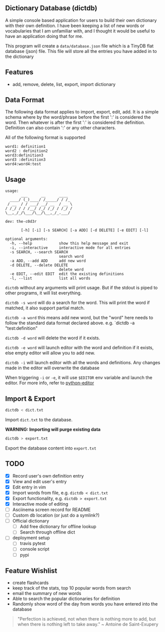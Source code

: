 ## Dictionary Database (dictdb)

A simple console based application for users to build their own dictionary with their own definition.
I have been keeping a list of new words or vocabularies that I am unfamiliar with, and I thought it would be useful to have an application doing that for me. 

This program will create a `data/database.json` file which is a TinyDB flat database (json) file. 
This file will store all the entries you have added in to the dictionary


## Features
- add, remove, delete, list, export, import dictionary

## Data Format
The following data format applies to import, export, edit, add. 
It is a simple schema where by the word/phrase before the first ':' is considered the word. Then whatever is after the first ':' is considered the definition. Definition can also contain ':' or any other characters.

All of the following format is supported
```
word1: definition1
word2 : definition2
word3:definition3
word3 :definition3
word4:word4:test
```

## Usage
```
usage:
       ___      __      ____
  ____/ (_)____/ /_____/ / /_
 / __  / / ___/ __/ __  / __ \
/ /_/ / / /__/ /_/ /_/ / /_/ /
\__,_/_/\___/\__/\__,_/_.___/

dev: the-c0d3r

       [-h] [-i] [-s SEARCH] [-a ADD] [-d DELETE] [-e EDIT] [-l]

optional arguments:
  -h, --help            show this help message and exit
  -i, --interactive     interactive mode for all entries
  -s SEARCH, --search SEARCH
                        search word
  -a ADD, --add ADD     add new word
  -d DELETE, --delete DELETE
                        delete word
  -e EDIT, --edit EDIT  edit the existing definitions
  -l, --list            list all words
```

`dictdb` without any arguments will print usage. But if the stdout is piped to other programs, it will list everything.

`dictdb -s word` will do a search for the word. This will print the word if matched, it also support partial match.

`dictdb -a word` this means add new word, but the "word" here needs to follow the standard data format declared above. e.g. `dictdb -a "test:definition"
   
`dictdb -d word` will delete the word if it exists.

`dictdb -e word` will launch editor with the word and definition if it exists, else empty editor will allow you to add new.

`dictdb -i` will launch editor with all the words and definitions. Any changes made in the editor will overwrite the database

When triggering `-i` or `-e`, it will use `$EDITOR` env variable and launch the editor. 
For more info, refer to [python-editor](https://pypi.org/project/python-editor/)

## Import & Export

```bash
dictdb < dict.txt
```
Import `dict.txt` to the database.

**WARNING: Importing will purge existing data**

```bash
dictdb > export.txt
```
Export the database content into `export.txt`

## TODO
- [x] Record user's own definition entry
- [x] View and edit user's entry
- [x] Edit entry in vim
- [x] Import words from file, e.g. `dictdb < dict.txt`
- [x] Export functionality, e.g. `dictdb > export.txt`
- [x] Interactive mode of editing
- [ ] Asciinema screen record for README
- [ ] Custom db location (or just do a symlink?)
- [ ] Official dictionary
    - [ ] Add free dictionary for offline lookup
    - [ ] Search through offline dict
- [ ] deployment setup
    - [ ] travis pytest
    - [ ] console script
    - [ ] pypi

## Feature Wishlist
- create flashcards
- keep track of the stats, top 10 popular words from search
- email the summary of new words
- Able to search the popular dictionaries for definition
- Randomly show word of the day from words you have entered into the database


> "Perfection is achieved, not when there is nothing more to add, but when there is nothing left to take away." ~ Antoine de Saint-Exupery
